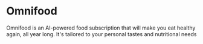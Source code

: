 # Omnifood

Omnifood is an AI-powered food subscription that will make you eat healthy again, all year long. It's tailored to your personal tastes and nutritional needs
